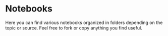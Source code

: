 # Notebooks

Here you can find various notebooks organized in folders depending on the topic or source. Feel free to fork or copy anything you find useful. 
